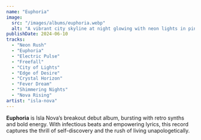 ```yaml
---
name: "Euphoria"
image:
  src: "/images/albums/euphoria.webp"
  alt: "A vibrant city skyline at night glowing with neon lights in pink, blue, and purple, with a silhouette of a confident figure looking out, evoking empowerment and dynamism."
publishDate: 2024-06-10
tracks:
  - "Neon Rush"
  - "Euphoria"
  - "Electric Pulse"
  - "Freefall"
  - "City of Lights"
  - "Edge of Desire"
  - "Crystal Horizon"
  - "Fever Dream"
  - "Shimmering Nights"
  - "Nova Rising"
artist: "isla-nova"
---
```


**Euphoria** is Isla Nova’s breakout debut album, bursting with retro synths and bold energy. With infectious beats and empowering lyrics, this record captures the thrill of self-discovery and the rush of living unapologetically.

